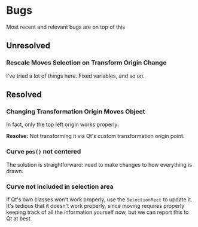# Bugs

Most recent and relevant bugs are on top of this 

## Unresolved

### Rescale Moves Selection on Transform Origin Change

I've tried a lot of things here. Fixed variables, and so on.

## Resolved

### Changing Transformation Origin Moves Object

In fact, only the top left origin works properly.

**Resolve:** Not transforming it via Qt's custom transformation origin point.

### Curve `pos()` not centered

The solution is straightforward: need to make changes to how everything is drawn.

### Curve not included in selection area

If Qt's own classes won't work properly, use the `SelectionRect` to update it. It's tedious that it doesn't work properly, since moving requires properly keeping track of all the information yourself now, but we can report this to Qt at best.